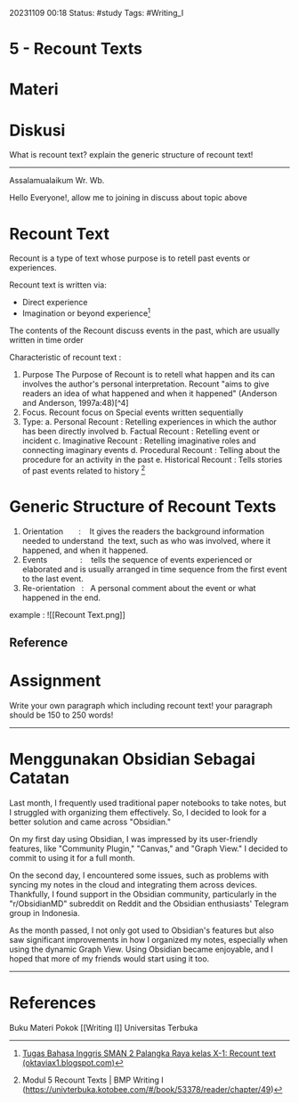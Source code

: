 20231109 00:18
Status: #study
Tags: #Writing_I  

# 5 - Recount Texts


# Materi


# Diskusi
What is recount text? explain the generic structure of recount text! 
___
Assalamualaikum Wr. Wb.

Hello Everyone!, allow me to joining in discuss about topic above
# Recount Text
Recount is a type of text whose purpose is to retell past events or experiences.

Recount text is written via:
- Direct experience
- Imagination or beyond experience[^2]

The contents of the Recount discuss events in the past, which are usually written in time order

Characteristic of recount text :
1. Purpose
	The Purpose of Recount is to retell what happen and its can involves the author's personal interpretation. Recount "aims to give readers an idea of ​​what happened and when it happened" (Anderson and Anderson, 1997a:48)[^4]
2. Focus. Recount focus on Special events written sequentially
3. Type:
	a. Personal Recount : Retelling experiences in which the author has been directly involved
	b. Factual Recount : Retelling event or incident 
	c. Imaginative Recount : Retelling imaginative roles and connecting imaginary events
	d. Procedural Recount : Telling about the procedure for an activity in the past
	e. Historical Recount : Tells stories of past events related to history [^1]

# Generic Structure of Recount Texts
1. Orientation       :    It gives the readers the background information needed to understand  the text, such as who was involved, where it happened, and when it happened.
2. Events               :    tells the sequence of events experienced or elaborated and is usually arranged in time sequence from the first event to the last event.
3. Re-orientation   :   A personal comment about the event or what happened in the end.

example :
![[Recount Text.png]]

## Reference
[^1]:Modul 5 Recount Texts | BMP Writing I (https://univterbuka.kotobee.com/#/book/53378/reader/chapter/49)
[^2]:[Tugas Bahasa Inggris SMAN 2 Palangka Raya kelas X-1: Recount text (oktaviax1.blogspot.com)](http://oktaviax1.blogspot.com/2012/11/recount-text.html)



# Assignment
Write your own paragraph which including recount text! your paragraph should be 150 to 250 words!
____
# Menggunakan Obsidian Sebagai Catatan
Last month, I frequently used traditional paper notebooks to take notes, but I struggled with organizing them effectively. So, I decided to look for a better solution and came across "Obsidian."

On my first day using Obsidian, I was impressed by its user-friendly features, like "Community Plugin," "Canvas," and "Graph View." I decided to commit to using it for a full month.

On the second day, I encountered some issues, such as problems with syncing my notes in the cloud and integrating them across devices. Thankfully, I found support in the Obsidian community, particularly in the "r/ObsidianMD" subreddit on Reddit and the Obsidian enthusiasts' Telegram group in Indonesia.

As the month passed, I not only got used to Obsidian's features but also saw significant improvements in how I organized my notes, especially when using the dynamic Graph View. Using Obsidian became enjoyable, and I hoped that more of my friends would start using it too.







___
# References
Buku Materi Pokok [[Writing I]]
Universitas Terbuka